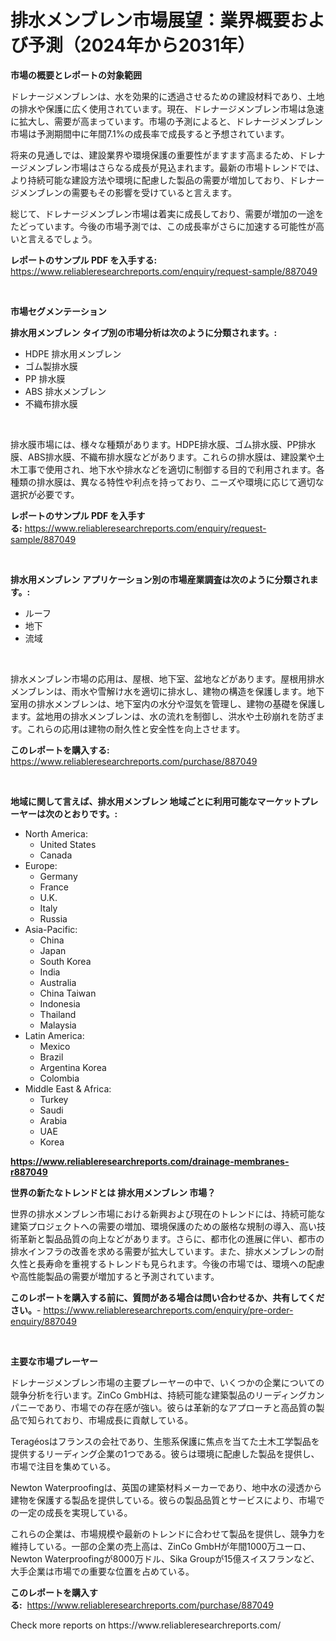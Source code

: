 <p><h1>排水メンブレン市場展望：業界概要および予測（2024年から2031年）</h1></p><p><strong>市場の概要とレポートの対象範囲</strong></p>
<p><p>ドレナージメンブレンは、水を効果的に透過させるための建設材料であり、土地の排水や保護に広く使用されています。現在、ドレナージメンブレン市場は急速に拡大し、需要が高まっています。市場の予測によると、ドレナージメンブレン市場は予測期間中に年間7.1%の成長率で成長すると予想されています。</p><p>将来の見通しでは、建設業界や環境保護の重要性がますます高まるため、ドレナージメンブレン市場はさらなる成長が見込まれます。最新の市場トレンドでは、より持続可能な建設方法や環境に配慮した製品の需要が増加しており、ドレナージメンブレンの需要もその影響を受けていると言えます。</p><p>総じて、ドレナージメンブレン市場は着実に成長しており、需要が増加の一途をたどっています。今後の市場予測では、この成長率がさらに加速する可能性が高いと言えるでしょう。</p></p>
<p><strong>レポートのサンプル PDF を入手する:</strong> <a href="https://www.reliableresearchreports.com/enquiry/request-sample/887049">https://www.reliableresearchreports.com/enquiry/request-sample/887049</a></p>
<p>&nbsp;</p>
<p><strong>市場セグメンテーション</strong></p>
<p><strong>排水用メンブレン タイプ別の市場分析は次のように分類されます。:</strong></p>
<p><ul><li>HDPE 排水用メンブレン</li><li>ゴム製排水膜</li><li>PP 排水膜</li><li>ABS 排水メンブレン</li><li>不織布排水膜</li></ul></p>
<p>&nbsp;</p>
<p><p>排水膜市場には、様々な種類があります。HDPE排水膜、ゴム排水膜、PP排水膜、ABS排水膜、不織布排水膜などがあります。これらの排水膜は、建設業や土木工事で使用され、地下水や排水などを適切に制御する目的で利用されます。各種類の排水膜は、異なる特性や利点を持っており、ニーズや環境に応じて適切な選択が必要です。</p></p>
<p><strong>レポートのサンプル PDF を入手する:</strong>&nbsp;<a href="https://www.reliableresearchreports.com/enquiry/request-sample/887049">https://www.reliableresearchreports.com/enquiry/request-sample/887049</a></p>
<p>&nbsp;</p>
<p><strong> 排水用メンブレン アプリケーション別の市場産業調査は次のように分類されます。:</strong></p>
<p><ul><li>ルーフ</li><li>地下</li><li>流域</li></ul></p>
<p>&nbsp;</p>
<p><p>排水メンブレン市場の応用は、屋根、地下室、盆地などがあります。屋根用排水メンブレンは、雨水や雪解け水を適切に排水し、建物の構造を保護します。地下室用の排水メンブレンは、地下室内の水分や湿気を管理し、建物の基礎を保護します。盆地用の排水メンブレンは、水の流れを制御し、洪水や土砂崩れを防ぎます。これらの応用は建物の耐久性と安全性を向上させます。</p></p>
<p><strong>このレポートを購入する:</strong>&nbsp; <a href="https://www.reliableresearchreports.com/purchase/887049">https://www.reliableresearchreports.com/purchase/887049</a></p>
<p>&nbsp;</p>
<p><strong>地域に関して言えば、排水用メンブレン 地域ごとに利用可能なマーケットプレーヤーは次のとおりです。:</strong></p>
<p><ul>
    <li>
        North America:
        <ul>
            <li>United States</li>
            <li>Canada</li>
        </ul>
    </li>
    <li>
        Europe:
        <ul>
            <li>Germany</li>
            <li>France</li>
            <li>U.K.</li>
            <li>Italy</li>
            <li>Russia</li>
        </ul>
    </li>
    <li>
        Asia-Pacific:
        <ul>
            <li>China</li>
            <li>Japan</li>
            <li>South Korea</li>
            <li>India</li>
            <li>Australia</li>
            <li>China Taiwan</li>
            <li>Indonesia</li>
            <li>Thailand</li>
            <li>Malaysia</li>
        </ul>
    </li>
    <li>
        Latin America:
        <ul>
            <li>Mexico</li>
            <li>Brazil</li>
            <li>Argentina Korea</li>
            <li>Colombia</li>
        </ul>
    </li>
    <li>
        Middle East & Africa:
        <ul>
            <li>Turkey</li>
            <li>Saudi</li>
            <li>Arabia</li>
            <li>UAE</li>
            <li>Korea</li>
        </ul>
    </li>
    </ul></p>
<p><strong><a href="https://www.reliableresearchreports.com/drainage-membranes-r887049">https://www.reliableresearchreports.com/drainage-membranes-r887049</a></strong>&nbsp;</p>
<p><strong>世界の新たなトレンドとは 排水用メンブレン 市場？</strong></p>
<p><p>世界の排水メンブレン市場における新興および現在のトレンドには、持続可能な建築プロジェクトへの需要の増加、環境保護のための厳格な規制の導入、高い技術革新と製品品質の向上などがあります。さらに、都市化の進展に伴い、都市の排水インフラの改善を求める需要が拡大しています。また、排水メンブレンの耐久性と長寿命を重視するトレンドも見られます。今後の市場では、環境への配慮や高性能製品の需要が増加すると予測されています。</p></p>
<p><strong>このレポートを購入する前に、質問がある場合は問い合わせるか、共有してください。</strong>- <a href="https://www.reliableresearchreports.com/enquiry/pre-order-enquiry/887049">https://www.reliableresearchreports.com/enquiry/pre-order-enquiry/887049</a></p>
<p>&nbsp;</p>
<p><strong>主要な市場プレーヤー</strong></p>
<p><p>ドレナージメンブレン市場の主要プレーヤーの中で、いくつかの企業についての競争分析を行います。ZinCo GmbHは、持続可能な建築製品のリーディングカンパニーであり、市場での存在感が強い。彼らは革新的なアプローチと高品質の製品で知られており、市場成長に貢献している。</p><p>Teragéosはフランスの会社であり、生態系保護に焦点を当てた土木工学製品を提供するリーディング企業の1つである。彼らは環境に配慮した製品を提供し、市場で注目を集めている。</p><p>Newton Waterproofingは、英国の建築材料メーカーであり、地中水の浸透から建物を保護する製品を提供している。彼らの製品品質とサービスにより、市場での一定の成長を実現している。</p><p>これらの企業は、市場規模や最新のトレンドに合わせて製品を提供し、競争力を維持している。一部の企業の売上高は、ZinCo GmbHが年間1000万ユーロ、Newton Waterproofingが8000万ドル、Sika Groupが15億スイスフランなど、大手企業は市場での重要な位置を占めている。</p></p>
<p><strong>このレポートを購入する:</strong>&nbsp;&nbsp;<a href="https://www.reliableresearchreports.com/purchase/887049">https://www.reliableresearchreports.com/purchase/887049</a></p>
<p>Check more reports on https://www.reliableresearchreports.com/</p>